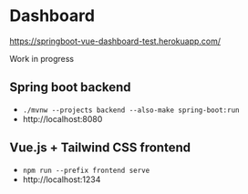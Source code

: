 # Dashboard

https://springboot-vue-dashboard-test.herokuapp.com/

Work in progress

## Spring boot backend
* `./mvnw --projects backend --also-make spring-boot:run`
* http://localhost:8080
## Vue.js + Tailwind CSS frontend
* `npm run --prefix frontend serve`
* http://localhost:1234
